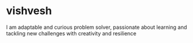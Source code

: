 # vishvesh
I am adaptable and curious problem solver, passionate about learning and tackling new challenges with creativity and resilience
